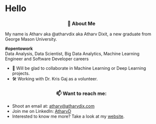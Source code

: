 <H1>Hello</H1>

<H3 style="text-align:center">👀 About Me</H3>

My name is Atharv aka @atharvdix aka Atharv Dixit, a new graduate from George Mason University.
<p>
<b>#opentowork</b><br>
Data Analysis, Data Scientist, Big Data Analytics, Machine Learning Engineer and Software Developer careers
</p>

- 💞️ Will be glad to collaborate in Machine Learning or Deep Learning projects.
- 🛠️ Working with Dr. Kris Gaj as a volunteer.

<H3 style="text-align:center">📫 Want to reach me:</H3>

- Shoot an email at: atharv@atharvdix.com
- Join me on LinkedIn: [AtharvD](www.linkedin.com/in/atharv-dixit/)
- Interested to know me more? Take a look at my [website](https://atharvdix.com/).

<!---
atharvdix/atharvdix is a ✨ special ✨ repository because its `README.md` (this file) appears on your GitHub profile.
You can click the Preview link to take a look at your changes.
--->
